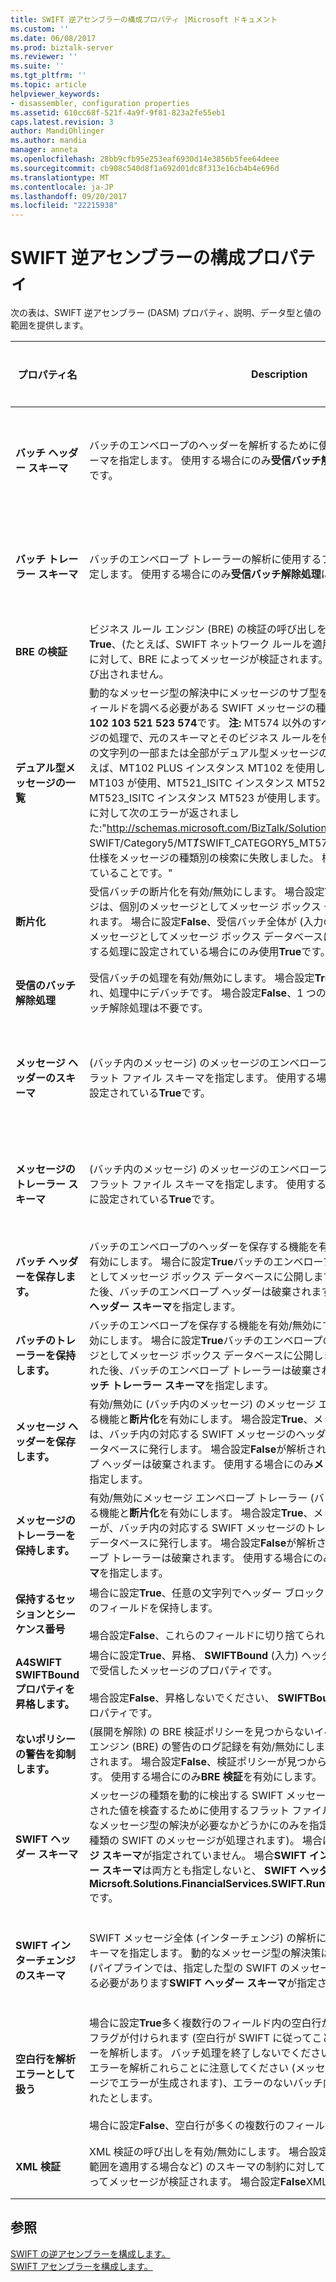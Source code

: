 ```yaml
---
title: SWIFT 逆アセンブラーの構成プロパティ |Microsoft ドキュメント
ms.custom: ''
ms.date: 06/08/2017
ms.prod: biztalk-server
ms.reviewer: ''
ms.suite: ''
ms.tgt_pltfrm: ''
ms.topic: article
helpviewer_keywords:
- disassembler, configuration properties
ms.assetid: 610cc68f-521f-4a9f-9f81-823a2fe55eb1
caps.latest.revision: 3
author: MandiOhlinger
ms.author: mandia
manager: anneta
ms.openlocfilehash: 28bb9cfb95e253eaf6930d14e3856b5fee64deee
ms.sourcegitcommit: cb908c540d8f1a692d01dc8f313e16cb4b4e696d
ms.translationtype: MT
ms.contentlocale: ja-JP
ms.lasthandoff: 09/20/2017
ms.locfileid: "22215938"
---
```

# <a name="swift-disassembler-configuration-properties"></a>SWIFT 逆アセンブラーの構成プロパティ
次の表は、SWIFT 逆アセンブラー (DASM) プロパティ、説明、データ型と値の範囲を提供します。  
  
|プロパティ名|Description|データ型|値の範囲|  
|-------------------|-----------------|---------------|-----------------|  
|**バッチ ヘッダー スキーマ**|バッチのエンベロープのヘッダーを解析するために使用するフラット ファイル スキーマを指定します。 使用する場合にのみ**受信バッチ解除処理**に設定されている**True**です。|文字列|None または任意の展開済みのスキーマ名|  
|**バッチ トレーラー スキーマ**|バッチのエンベロープ トレーラーの解析に使用するフラット ファイル スキーマを指定します。 使用する場合にのみ**受信バッチ解除処理**に設定されている**True**です。|文字列|None または任意の展開済みのスキーマ名|  
|**BRE の検証**|ビジネス ルール エンジン (BRE) の検証の呼び出しを有効/無効にします。 場合設定**True**、(たとえば、SWIFT ネットワーク ルールを適用する場合など) の展開ポリシーに対して、BRE によってメッセージが検証されます。 場合設定**False**BRE の検証は呼び出されません。|ブール値|True、False|  
|**デュアル型メッセージの一覧**|動的なメッセージ型の解決中にメッセージのサブ型を決定する 2 番目のヘッダー フィールドを調べる必要がある SWIFT メッセージの種類を指定します。 既定の一覧は**102 103 521 523 574**です。 **注:** MT574 以外のすべてのメッセージは、メッセージの処理で、元のスキーマとそのビジネス ルールを使用します。 場合メッセージ型の文字列の一部または全部がデュアル型メッセージの一覧から削除されます。 たとえば、MT102 PLUS インスタンス MT102 を使用して、MT103PLUS インスタンス MT103 が使用、MT521_ISITC インスタンス MT521 を使用しておよび MT523_ISITC インスタンス MT523 が使用します。 すべての MT574 インスタンスに対して次のエラーが返されました:"http://schemas.microsoft.com/BizTalk/Solutions/FinancialServices/ SWIFT/Category5/MT&#574;SWIFT_CATEGORY5_MT574_Interchange"ドキュメント仕様をメッセージの種類別の検索に失敗しました。 検証スキーマが正しく展開されていることです。"|文字列|3 桁の数字のスペース区切りの一覧|  
|**断片化**|受信バッチの断片化を有効/無効にします。 場合設定**True**、受信バッチ内のメッセージは、個別のメッセージとしてメッセージ ボックス データベースにパブリッシュされます。 場合に設定**False**、受信バッチ全体が (入力の正確なコピー) として単一のメッセージとしてメッセージ ボックス データベースに公開します。 受信バッチ解除する処理に設定されている場合にのみ使用**True**です。|ブール値|True、False|  
|**受信のバッチ解除処理**|受信バッチの処理を有効/無効にします。 場合設定**True**、受信のバッチとして予想され、処理中にデバッチです。 場合設定**False**、1 つのメッセージとして予想され、バッチ解除処理は不要です。|ブール値|True、False|  
|**メッセージ ヘッダーのスキーマ**|(バッチ内のメッセージ) のメッセージのエンベロープ ヘッダーの解析に使用するフラット ファイル スキーマを指定します。 使用する場合にのみ**受信バッチ解除処理**に設定されている**True**です。|文字列|None または任意の展開済みのスキーマ名|  
|**メッセージのトレーラー スキーマ**|(バッチ内のメッセージ) のメッセージのエンベロープ トレーラーの解析に使用するフラット ファイル スキーマを指定します。 使用する場合にのみ**受信バッチ解除処理**に設定されている**True**です。|文字列|None または任意の展開済みのスキーマ名|  
|**バッチ ヘッダーを保存します。**|バッチのエンベロープのヘッダーを保存する機能を有効/無効にするときに**断片化**を有効にします。 場合に設定**True**バッチのエンベロープ ヘッダーが個別のメッセージとしてメッセージ ボックス データベースに公開します。 場合設定**False**が解析された後、バッチのエンベロープ ヘッダーは破棄されます。 使用する場合にのみ**バッチ ヘッダー スキーマ**を指定します。|ブール値|True、False|  
|**バッチのトレーラーを保持します。**|バッチのエンベロープを保存する機能を有効/無効にするときをトレーラ**断片化**を有効にします。 場合に設定**True**バッチのエンベロープのトレーラーが個別のメッセージとしてメッセージ ボックス データベースに公開します。 場合設定**False**が解析された後、バッチのエンベロープ トレーラーは破棄されます。 使用する場合にのみ**バッチ トレーラー スキーマ**を指定します。|ブール値|True、False|  
|**メッセージ ヘッダーを保存します。**|有効/無効に (バッチ内のメッセージ) のメッセージ エンベロープのヘッダーを保存する機能と**断片化**を有効にします。 場合設定**True**、メッセージ エンベロープ ヘッダーは、バッチ内の対応する SWIFT メッセージのヘッダー部でメッセージ ボックス データベースに発行します。 場合設定**False**が解析された後、メッセージのエンベロープ ヘッダーは破棄されます。 使用する場合にのみ**メッセージ ヘッダーのスキーマ**を指定します。|ブール値|True、False|  
|**メッセージのトレーラーを保持します。**|有効/無効にメッセージ エンベロープ トレーラー (バッチ内のメッセージ) を保存する機能と**断片化**を有効にします。 場合設定**True**、メッセージ エンベロープ トレーラーが、バッチ内の対応する SWIFT メッセージのトレーラー部でメッセージ ボックス データベースに発行します。 場合設定**False**が解析された後、メッセージのエンベロープ トレーラーは破棄されます。 使用する場合にのみ**メッセージ トレーラー スキーマ**を指定します。|ブール値|True、False|  
|**保持するセッションとシーケンス番号**|場合に設定**True**、任意の文字列でヘッダー ブロック 1 セッションとシーケンス番号のフィールドを保持します。<br /><br /> 場合設定**False**、これらのフィールドに切り捨てられたスペースを挿入します。|ブール値|True、False|  
|**A4SWIFT SWIFTBound プロパティを昇格します。**|場合に設定**True**、昇格、 **SWIFTBound** (入力) ヘッダー ブロック 2 がパイプラインで受信したメッセージのプロパティです。<br /><br /> 場合設定**False**、昇格しないでください、 **SWIFTBound**いかなる場合においてもプロパティです。|ブール値|True、False|  
|**ないポリシーの警告を抑制します。**|(展開を解除) の BRE 検証ポリシーを見つからないイベント ログにビジネス ルール エンジン (BRE) の警告のログ記録を有効/無効にします。 場合に設定**True**警告は抑制されます。 場合設定**False**、検証ポリシーが見つからないたびに、警告が記録されます。 使用する場合にのみ**BRE 検証**を有効にします。|ブール値|True、False|  
|**SWIFT ヘッダー スキーマ**|メッセージの種類を動的に検出する SWIFT メッセージのヘッダーを解析および解析された値を検査するために使用するフラット ファイル スキーマを指定します。 動的なメッセージ型の解決が必要なかどうかにのみを指定 (パイプラインは、さまざまな種類の SWIFT のメッセージが処理されます)。 場合は、指定**SWIFT インターチェンジ スキーマ**が指定されていません。 場合**SWIFT インターチェンジ**と**SWIFT ヘッダー スキーマ**は両方とも指定しないと、 **SWIFT ヘッダー スキーマ**の既定値は**Micrsoft.Solutions.FinancialServices.SWIFT.RuntimeSchemas.HeaderSchema**です。|文字列|None または任意の展開済みのスキーマ名|  
|**SWIFT インターチェンジのスキーマ**|SWIFT メッセージ全体 (インターチェンジ) の解析に使用するフラット ファイル スキーマを指定します。 動的なメッセージ型の解決策は必要ないかどうかのみを指定 (パイプラインでは、指定した型の SWIFT のメッセージは処理のみ)。 場合に指定する必要があります**SWIFT ヘッダー スキーマ**が指定されていません。|文字列|None または任意の展開済みのスキーマ名|  
|**空白行を解析エラーとして扱う**|場合に設定**True**多く複数行のフィールド内の空白行が発生したときに、これらは、フラグが付けられます (空白行が SWIFT に従ってことをお勧めではありません) エラーを解析します。 バッチ処理を終了しないでくださいシナリオ バッチ解除、処理のエラーを解析これらことに注意してください (メッセージと見なされるエラー メッセージでエラーが生成されます)、エラーのないバッチ内のメッセージが正しく処理されたとします。<br /><br /> 場合に設定**False**、空白行が多くの複数行のフィールドで許可されます。|ブール値|True、False|  
|**XML 検証**|XML 検証の呼び出しを有効/無効にします。 場合設定**True**、(たとえば、長さや値の範囲を適用する場合など) のスキーマの制約に対してリーダーを検証する XML によってメッセージが検証されます。 場合設定**False**XML の検証は呼び出されません。|ブール値|True、False|  
  
## <a name="see-also"></a>参照  
 [SWIFT の逆アセンブラーを構成します。](../../adapters-and-accelerators/accelerator-swift/configuring-the-swift-disassembler.md)   
 [SWIFT アセンブラーを構成します。](../../adapters-and-accelerators/accelerator-swift/configuring-the-swift-assembler.md)